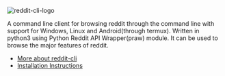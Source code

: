 ![reddit-cli-logo](https://i.imgur.com/j0j2Exy.png)

A command line client for browsing reddit through the command line with support for Windows, Linux and Android(through termux).
Written in python3 using Python Reddit API Wrapper(praw) module. It can be used to browse the major features of reddit.
* [More about reddit-cli](https://github.com/AyamDobhal/reddit-cli/wiki)
* [Installation Instructions](https://github.com/AyamDobhal/reddit-cli/wiki/Guide-for-setting-things-up)

